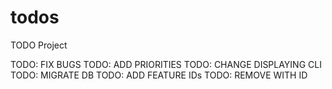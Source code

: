 # todos
TODO Project 

TODO: FIX BUGS
TODO: ADD PRIORITIES
TODO: CHANGE DISPLAYING CLI
TODO: MIGRATE DB
TODO: ADD FEATURE IDs 
TODO: REMOVE WITH ID
